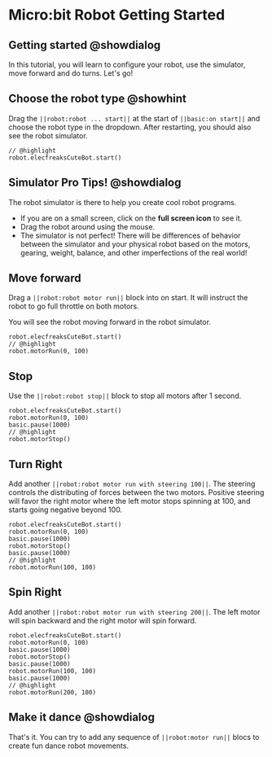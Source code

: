 # Micro:bit Robot Getting Started

## Getting started @showdialog

In this tutorial, you will learn to configure your robot, use the simulator, move forward and do turns.
Let's go!

## Choose the robot type @showhint

Drag the `||robot:robot ... start||` at the start of `||basic:on start||` and choose the robot type
in the dropdown. After restarting, you should also see the robot simulator.

```blocks
// @highlight
robot.elecfreaksCuteBot.start()
```

## Simulator Pro Tips! @showdialog

The robot simulator is there to help you create cool robot programs. 
- If you are on a small screen, click on the **full screen icon** to see it.
- Drag the robot around using the mouse.
- The simulator is not perfect! There will be differences of behavior between the simulator
and your physical robot based on the motors, gearing, weight, balance, and other imperfections
of the real world!

## Move forward

Drag a `||robot:robot motor run||` block into on start. 
It will instruct the robot to go full throttle on both motors.

You will see the robot moving forward in the robot simulator.

```blocks
robot.elecfreaksCuteBot.start()
// @highlight
robot.motorRun(0, 100)
```

## Stop

Use the `||robot:robot stop||` block to stop all motors after 1 second.

```blocks
robot.elecfreaksCuteBot.start()
robot.motorRun(0, 100)
basic.pause(1000)
// @highlight
robot.motorStop()
```

## Turn Right

Add another `||robot:robot motor run with steering 100||`. The steering controls the distributing
of forces between the two motors. Positive steering will favor the right motor
where the left motor stops spinning at 100, and starts going negative beyond 100.

```blocks
robot.elecfreaksCuteBot.start()
robot.motorRun(0, 100)
basic.pause(1000)
robot.motorStop()
basic.pause(1000)
// @highlight
robot.motorRun(100, 100)
```

## Spin Right

Add another `||robot:robot motor run with steering 200||`. The left motor will spin backward
and the right motor will spin forward.

```blocks
robot.elecfreaksCuteBot.start()
robot.motorRun(0, 100)
basic.pause(1000)
robot.motorStop()
basic.pause(1000)
robot.motorRun(100, 100)
basic.pause(1000)
// @highlight
robot.motorRun(200, 100)
```

## Make it dance @showdialog

That's it. You can try to add any sequence of `||robot:motor run||` blocs to create fun
dance robot movements.
